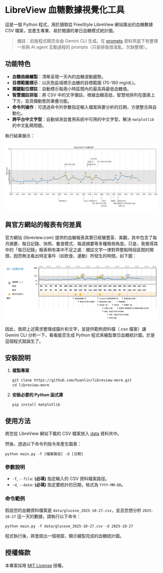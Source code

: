 # LibreView 血糖數據視覺化工具

這是一個 Python 程式，用於讀取從 FreeStyle LibreView 網站匯出的血糖數據 CSV 檔案，並產生專業、易於閱讀的單日血糖模式統計圖。

> 備註：初版程式碼完全由 Gemini CLI 生成。在 [prompts](prompts) 資料夾底下有整理一些與 AI agent 互動過程的 prompts（只是排版很凌亂，欠缺整理）。

## 功能特色

* **血糖曲線繪製**：清晰呈現一天內的血糖波動趨勢。
* **目標範圍標示**：以灰色區域標示血糖的目標範圍 (70-180 mg/dL)。
* **關鍵點位標註**：自動標示每兩小時區間內的最高與最低血糖值。
* **智慧備註排版**：將 CSV 中的文字備註，根據血糖高低，智慧地排列在圖表上下方，並具備動態防重疊功能。
* **命令列操作**：可透過命令列參數指定輸入檔案與要分析的日期，方便整合與自動化。
* **跨平台中文字型**：自動偵測並套用系統中可用的中文字型，解決 `matplotlib` 的中文亂碼問題。

執行結果展示：

![](demo.png)

## 與官方網站的報表有何差異

官方網站 (libreview.com) 提供的血糖報表其實已經蠻豐富、美觀，其中包含了每月摘要、每日記錄、快照、餐食模式、每週摘要等多種檢視角度。只是，我覺得其中的「每日記錄」報表稍有美中不足之處：備註文字一律對齊整點時段區間的開頭，因而無法看出特定事件（如飲食、運動）所發生的時間。如下圖：

![](demo-libreview-report.png)

因此，我把上述需求整理成圖片和文字，並提供範例資料檔（.csv 檔案）讓 Gemini CLI 分析一下，看看能否生成 Python 程式來繪製單日血糖統計圖。於是這個程式就誕生了。

## 安裝說明

1. **複製專案**

    ```shell
    git clone https://github.com/huanlin/libreview-more.git
    cd libreview-more
    ```

2. **安裝必要的 Python 函式庫**

    ```shell
    pip install matplotlib
    ```

## 使用方法

將您從 LibreView 網站下載的 CSV 檔案放入 [data](data) 資料夾中。

然後，透過以下命令列指令來產生圖表：

```shell
python main.py -f [檔案路徑] -d [日期]
```

### 參數說明

* `-f`, `--file`: **(必填)** 指定輸入的 CSV 資料檔案路徑。
* `-d`, `--date`: **(必填)** 指定要統計的日期，格式為 `YYYY-MM-DD`。

### 命令範例

假設您的血糖資料檔案是 `data/glucose_2025-10-27.csv`，並且您想分析 `2025-10-27` 這一天的數據，請執行以下命令：

```shell
python main.py -f data/glucose_2025-10-27.csv -d 2025-10-27
```

程式執行後，將會跳出一個視窗，顯示繪製完成的血糖統計圖。

## 授權條款

本專案採用 [MIT License](LICENSE) 授權。
